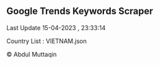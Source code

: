 

## Google Trends Keywords Scraper 
 
Last Update 15-04-2023 , 23:33:14

Country List :
VIETNAM.json



© Abdul Muttaqin 
